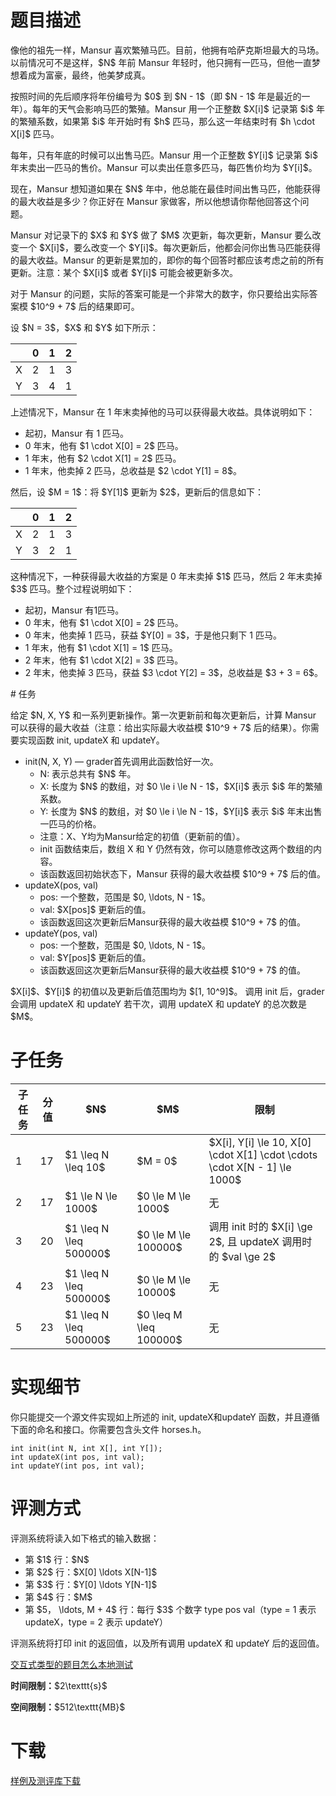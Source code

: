 # 题目描述

<p>像他的祖先一样，Mansur 喜欢繁殖马匹。目前，他拥有哈萨克斯坦最大的马场。以前情况可不是这样，$N$ 年前 Mansur 年轻时，他只拥有一匹马，但他一直梦想着成为富豪，最终，他美梦成真。</p>
<p>按照时间的先后顺序将年份编号为 $0$ 到 $N - 1$（即 $N - 1$ 年是最近的一年）。每年的天气会影响马匹的繁殖。Mansur 用一个正整数 $X[i]$ 记录第 $i$ 年的繁殖系数，如果第 $i$ 年开始时有 $h$ 匹马，那么这一年结束时有 $h \cdot X[i]$ 匹马。</p>
<p>每年，只有年底的时候可以出售⻢匹。Mansur ⽤⼀个正整数 $Y[i]$ 记录第 $i$ 年末卖出⼀匹⻢的售价。Mansur 可以卖出任意多匹⻢，每匹售价均为 $Y[i]$。</p>
<p>现在，Mansur 想知道如果在 $N$ 年中，他总能在最佳时间出售⻢匹，他能获得的最⼤收益是多少？你正好在 Mansur 家做客，所以他想请你帮他回答这个问题。</p>
<p>Mansur 对记录下的 $X$ 和 $Y$ 做了 $M$ 次更新，每次更新，Mansur 要么改变⼀个 $X[i]$，要么改变⼀个 $Y[i]$。每次更新后，他都会问你出售⻢匹能获得的最⼤收益。Mansur 的更新是累加的，即你的每个回答时都应该考虑之前的所有更新。注意：某个 $X[i]$ 或者 $Y[i]$ 可能会被更新多次。</p>
<p>对于 Mansur 的问题，实际的答案可能是⼀个⾮常⼤的数字，你只要给出实际答案模 $10^9 + 7$ 后的结果即可。</p>
<p>设 $N = 3$，$X$ 和 $Y$ 如下所⽰：</p>
<div class="row">
<div class="col-sm-offset-4 col-sm-4">
<div class="table-responsive">
<table class="table table-bordered table-text-center table-vertical-middle"><thead><tr><th></th>
<th>0</th>
<th>1</th>
<th>2</th>
</tr></thead><tbody><tr><td>X</td><td>2</td><td>1</td><td>3</td></tr><tr><td>Y</td><td>3</td><td>4</td><td>1</td></tr></tbody></table></div>
</div>
</div>

<p>上述情况下，Mansur 在 1 年末卖掉他的⻢可以获得最⼤收益。具体说明如下：</p>
<ul><li>起初，Mansur 有 1 匹⻢。</li>
<li>0 年末，他有 $1 \cdot X[0] = 2$ 匹⻢。</li>
<li>1 年末，他有 $2 \cdot X[1] = 2$ 匹⻢。</li>
<li>1 年末，他卖掉 2 匹⻢，总收益是 $2 \cdot Y[1] = 8$。</li>
</ul><p>然后，设 $M = 1$：将 $Y[1]$ 更新为 $2$，更新后的信息如下：</p>
<div class="row">
<div class="col-sm-offset-4 col-sm-4">
<div class="table-responsive">
<table class="table table-bordered table-text-center table-vertical-middle"><thead><tr><th></th>
<th>0</th>
<th>1</th>
<th>2</th>
</tr></thead><tbody><tr><td>X</td><td>2</td><td>1</td><td>3</td></tr><tr><td>Y</td><td>3</td><td>2</td><td>1</td></tr></tbody></table></div>
</div>
</div>

<p>这种情况下，⼀种获得最⼤收益的⽅案是 0 年末卖掉 $1$ 匹⻢，然后 2 年末卖掉 $3$ 匹⻢。整个过程说明如下：</p>
<ul><li>起初，Mansur 有1匹⻢。</li>
<li>0 年末，他有 $1 \cdot X[0] = 2$ 匹⻢。</li>
<li>0 年末，他卖掉 1 匹⻢，获益 $Y[0] = 3$，于是他只剩下 1 匹⻢。</li>
<li>1 年末，他有 $1 \cdot X[1] = 1$ 匹⻢。</li>
<li>2 年末，他有 $1 \cdot X[2] = 3$ 匹⻢。</li>
<li>2 年末，他卖掉 3 匹⻢，获益 $3 \cdot Y[2] = 3$，总收益是 $3 + 3 = 6$。</li>
</ul>
# 任务


<p>给定 $N, X, Y$ 和⼀系列更新操作。第⼀次更新前和每次更新后，计算 Mansur 可以获得的最⼤收益（注意：给出实际最⼤收益模 $10^9 + 7$ 后的结果）。你需要实现函数 init, updateX 和 updateY。</p>
<ul><li>init(N, X, Y) — grader⾸先调⽤此函数恰好⼀次。<ul><li>N: 表⽰总共有 $N$ 年。</li>
<li>X: ⻓度为 $N$ 的数组，对 $0 \le i \le N - 1$，$X[i]$ 表⽰ $i$ 年的繁殖系数。</li>
<li>Y: ⻓度为 $N$ 的数组，对 $0 \le i \le N - 1$，$Y[i]$ 表⽰ $i$ 年末出售⼀匹⻢的价格。</li>
<li>注意：X、Y均为Mansur给定的初值（更新前的值）。</li>
<li>init 函数结束后，数组 X 和 Y 仍然有效，你可以随意修改这两个数组的内容。</li>
<li>该函数返回初始状态下，Mansur 获得的最⼤收益模 $10^9 + 7$ 后的值。</li>
</ul></li>
<li>updateX(pos, val)<ul><li>pos: ⼀个整数，范围是 $0, \ldots, N - 1$。</li>
<li>val: $X[pos]$ 更新后的值。</li>
<li>该函数返回这次更新后Mansur获得的最⼤收益模 $10^9 + 7$ 的值。</li>
</ul></li>
<li>updateY(pos, val)<ul><li>pos: ⼀个整数，范围是 $0, \ldots, N - 1$。</li>
<li>val: $Y[pos]$ 更新后的值。</li>
<li>该函数返回这次更新后Mansur获得的最⼤收益模 $10^9 + 7$ 的值。</li>
</ul></li>
</ul><p>$X[i]$、$Y[i]$ 的初值以及更新后值范围均为 $[1, 10^9]$。
调⽤ init 后，grader 会调⽤ updateX 和 updateY 若⼲次，调⽤ updateX 和 updateY 的总次数是 $M$。</p>

# 子任务


<div class="table-responsive">
<table class="table table-bordered table-text-center table-vertical-middle"><thead><tr><th>子任务</th>
<th>分值</th>
<th>$N$</th>
<th>$M$</th>
<th>限制</th>
</tr></thead><tbody><tr><td>1</td><td>17</td><td>$1 \leq N \leq 10$</td><td>$M = 0$</td><td>$X[i], Y[i] \le 10, X[0] \cdot X[1] \cdot \cdots \cdot X[N - 1] \le 1000$</td></tr><tr><td>2</td><td>17</td><td>$1 \le N \le 1000$</td><td>$0 \le M \le 1000$</td><td>无</td></tr><tr><td>3</td><td>20</td><td>$1 \leq N \leq 500000$</td><td>$0 \le M \le 100000$</td><td>调用 init 时的 $X[i] \ge 2$, 且 updateX 调用时的 $val \ge 2$</td></tr><tr><td>4</td><td>23</td><td>$1 \leq N \leq 500000$</td><td>$0 \le M \le 10000$</td><td>无</td></tr><tr><td>5</td><td>23</td><td>$1 \leq N \leq 500000$</td><td>$0 \leq M \leq 100000$</td><td>无</td></tr></tbody></table></div>



# 实现细节


<p>你只能提交一个源文件实现如上所述的 init, updateX和updateY 函数，并且遵循下面的命名和接口。你需要包含头文件 horses.h。</p>
<pre><code class="sh_cpp">int init(int N, int X[], int Y[]);
int updateX(int pos, int val);
int updateY(int pos, int val);</code></pre>

# 评测方式


<p>评测系统将读入如下格式的输入数据：</p>
<ul><li>第 $1$ 行：$N$</li>
<li>第 $2$ 行：$X[0] \ldots X[N-1]$</li>
<li>第 $3$ 行：$Y[0] \ldots Y[N-1]$</li>
<li>第 $4$ 行：$M$</li>
<li>第 $5， \ldots, M + 4$ 行：每行 $3$ 个数字 type pos val（type = 1 表示 updateX，type = 2 表示 updateY）</li>
</ul><p>评测系统将打印 init 的返回值，以及所有调⽤ updateX 和 updateY 后的返回值。</p>
<p><a href="/faq">交互式类型的题目怎么本地测试</a></p>
<p><strong>时间限制：</strong>$2\texttt{s}$</p>
<p><strong>空间限制：</strong>$512\texttt{MB}$</p>

# 下载


<p><a href="/download.php?type=problem&amp;id=232">样例及测评库下载</a></p>
